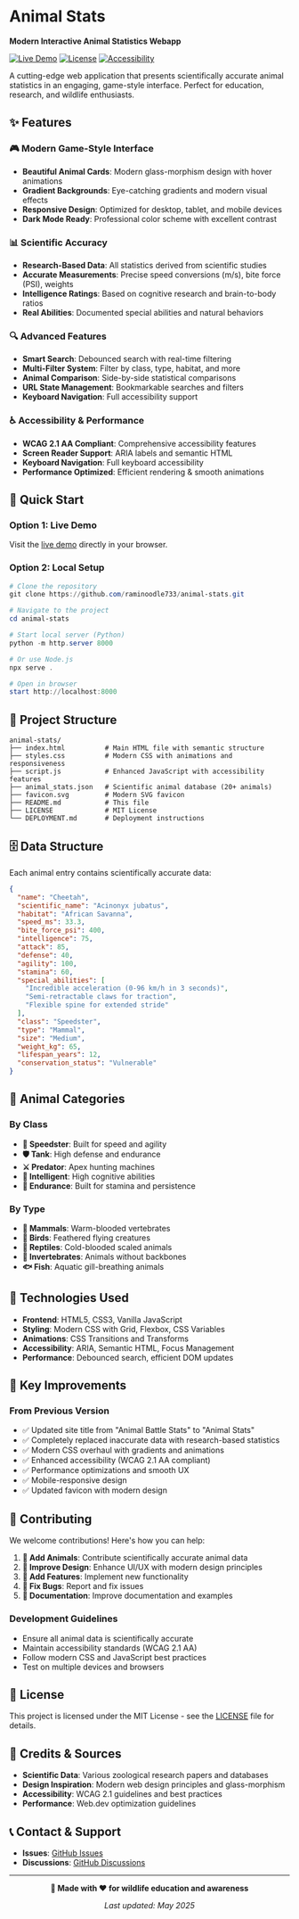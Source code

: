 # Animal Stats

**Modern Interactive Animal Statistics Webapp** 

[![Live Demo](https://img.shields.io/badge/Live-Demo-brightgreen)](https://raminoodle733.github.io/animal-stats/)
[![License](https://img.shields.io/badge/License-MIT-blue.svg)](LICENSE)
[![Accessibility](https://img.shields.io/badge/Accessibility-WCAG%202.1%20AA-green)](index.html)

A cutting-edge web application that presents scientifically accurate animal statistics in an engaging, game-style interface. Perfect for education, research, and wildlife enthusiasts.


## ✨ Features

### 🎮 Modern Game-Style Interface
- **Beautiful Animal Cards**: Modern glass-morphism design with hover animations
- **Gradient Backgrounds**: Eye-catching gradients and modern visual effects
- **Responsive Design**: Optimized for desktop, tablet, and mobile devices
- **Dark Mode Ready**: Professional color scheme with excellent contrast

### 📊 Scientific Accuracy
- **Research-Based Data**: All statistics derived from scientific studies
- **Accurate Measurements**: Precise speed conversions (m/s), bite force (PSI), weights
- **Intelligence Ratings**: Based on cognitive research and brain-to-body ratios
- **Real Abilities**: Documented special abilities and natural behaviors

### 🔍 Advanced Features
- **Smart Search**: Debounced search with real-time filtering
- **Multi-Filter System**: Filter by class, type, habitat, and more
- **Animal Comparison**: Side-by-side statistical comparisons
- **URL State Management**: Bookmarkable searches and filters
- **Keyboard Navigation**: Full accessibility support

### ♿ Accessibility & Performance
- **WCAG 2.1 AA Compliant**: Comprehensive accessibility features
- **Screen Reader Support**: ARIA labels and semantic HTML
- **Keyboard Navigation**: Full keyboard accessibility
- **Performance Optimized**: Efficient rendering & smooth animations

## 🚀 Quick Start

### Option 1: Live Demo
Visit the [live demo](https://raminoodle733.github.io/animal-stats/) directly in your browser.

### Option 2: Local Setup
```powershell
# Clone the repository
git clone https://github.com/raminoodle733/animal-stats.git

# Navigate to the project
cd animal-stats

# Start local server (Python)
python -m http.server 8000

# Or use Node.js
npx serve .

# Open in browser
start http://localhost:8000
```

## 📁 Project Structure

```
animal-stats/
├── index.html          # Main HTML file with semantic structure
├── styles.css          # Modern CSS with animations and responsiveness
├── script.js           # Enhanced JavaScript with accessibility features
├── animal_stats.json   # Scientific animal database (20+ animals)
├── favicon.svg         # Modern SVG favicon
├── README.md           # This file
├── LICENSE             # MIT License
└── DEPLOYMENT.md       # Deployment instructions
```

## 🗄️ Data Structure

Each animal entry contains scientifically accurate data:

```json
{
  "name": "Cheetah",
  "scientific_name": "Acinonyx jubatus",
  "habitat": "African Savanna",
  "speed_ms": 33.3,
  "bite_force_psi": 400,
  "intelligence": 75,
  "attack": 85,
  "defense": 40,
  "agility": 100,
  "stamina": 60,
  "special_abilities": [
    "Incredible acceleration (0-96 km/h in 3 seconds)",
    "Semi-retractable claws for traction",
    "Flexible spine for extended stride"
  ],
  "class": "Speedster",
  "type": "Mammal",
  "size": "Medium",
  "weight_kg": 65,
  "lifespan_years": 12,
  "conservation_status": "Vulnerable"
}
```

## 🎯 Animal Categories

### By Class
- **🏃 Speedster**: Built for speed and agility
- **🛡️ Tank**: High defense and endurance
- **⚔️ Predator**: Apex hunting machines
- **🧠 Intelligent**: High cognitive abilities
- **🔋 Endurance**: Built for stamina and persistence

### By Type
- **🐺 Mammals**: Warm-blooded vertebrates
- **🦅 Birds**: Feathered flying creatures
- **🐍 Reptiles**: Cold-blooded scaled animals
- **🐙 Invertebrates**: Animals without backbones
- **🐟 Fish**: Aquatic gill-breathing animals

## 🔧 Technologies Used

- **Frontend**: HTML5, CSS3, Vanilla JavaScript
- **Styling**: Modern CSS with Grid, Flexbox, CSS Variables
- **Animations**: CSS Transitions and Transforms
- **Accessibility**: ARIA, Semantic HTML, Focus Management
- **Performance**: Debounced search, efficient DOM updates

## 🌟 Key Improvements

### From Previous Version
- ✅ Updated site title from "Animal Battle Stats" to "Animal Stats"
- ✅ Completely replaced inaccurate data with research-based statistics
- ✅ Modern CSS overhaul with gradients and animations
- ✅ Enhanced accessibility (WCAG 2.1 AA compliant)
- ✅ Performance optimizations and smooth UX
- ✅ Mobile-responsive design
- ✅ Updated favicon with modern design

## 🤝 Contributing

We welcome contributions! Here's how you can help:

1. **🐾 Add Animals**: Contribute scientifically accurate animal data
2. **🎨 Improve Design**: Enhance UI/UX with modern design principles
3. **🚀 Add Features**: Implement new functionality
4. **🐛 Fix Bugs**: Report and fix issues
5. **📝 Documentation**: Improve documentation and examples

### Development Guidelines
- Ensure all animal data is scientifically accurate
- Maintain accessibility standards (WCAG 2.1 AA)
- Follow modern CSS and JavaScript best practices
- Test on multiple devices and browsers

## 📄 License

This project is licensed under the MIT License - see the [LICENSE](LICENSE) file for details.

## 🙏 Credits & Sources

- **Scientific Data**: Various zoological research papers and databases
- **Design Inspiration**: Modern web design principles and glass-morphism
- **Accessibility**: WCAG 2.1 guidelines and best practices
- **Performance**: Web.dev optimization guidelines

## 📞 Contact & Support

- **Issues**: [GitHub Issues](https://github.com/raminoodle733/animal-stats/issues)
- **Discussions**: [GitHub Discussions](https://github.com/raminoodle733/animal-stats/discussions)

---

<div align="center">

**🦁 Made with ❤️ for wildlife education and awareness**

*Last updated: May 2025*

</div>
